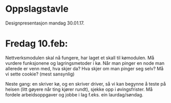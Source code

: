 # Oppslagstavle
Designpresentasjon mandag 30.01.17.

# Fredag 10.feb:
Nettverksmodulen skal nå fungere, har laget et skall til kømodulen. Må vurdere funksjonene og lagringsmetoder i kø. Når man pinger en node man allerede er venn med, hva skjer da? Hva skjer om man pinger seg selv? Må vi sette cookie? (mest sansynlig)

Neste gang: en skriver kø, og en skriver driver, så vi kan begynne å teste på heisen (litt gøyere når ting kjører rundt), sjekke opp i øvingsfrister. Må fordele arbeidsoppgaver og jobbe i lag f.eks. ein laurdag/søndag. 
